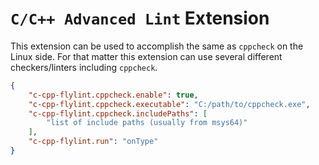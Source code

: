 # `C/C++ Advanced Lint` Extension #

This extension can be used to accomplish the same as `cppcheck` on the Linux side.  For that matter this extension can use several different checkers/linters including `cppcheck`.

```JSON
{
    "c-cpp-flylint.cppcheck.enable": true,
    "c-cpp-flylint.cppcheck.executable": "C:/path/to/cppcheck.exe",
    "c-cpp-flylint.cppcheck.includePaths": [
        "list of include paths (usually from msys64)"
    ],
    "c-cpp-flylint.run": "onType"
}
```